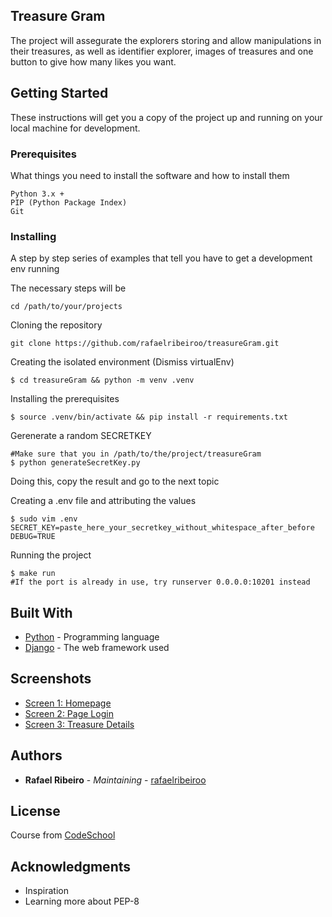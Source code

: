 
## Treasure Gram

The project will assegurate the explorers storing and allow manipulations in their treasures, as well as identifier explorer, images of treasures and one button to give how many likes you want.

## Getting Started

These instructions will get you a copy of the project up and running on your local machine for development. 

### Prerequisites

What things you need to install the software and how to install them

```
Python 3.x +
PIP (Python Package Index)
Git
```

### Installing

A step by step series of examples that tell you have to get a development env running

The necessary steps will be

```
cd /path/to/your/projects
```

Cloning the repository

```
git clone https://github.com/rafaelribeiroo/treasureGram.git
```

Creating the isolated environment (Dismiss virtualEnv)

```
$ cd treasureGram && python -m venv .venv
```

Installing the prerequisites

```
$ source .venv/bin/activate && pip install -r requirements.txt
``` 

Gerenerate a random SECRETKEY

```
#Make sure that you in /path/to/the/project/treasureGram
$ python generateSecretKey.py
``` 
Doing this, copy the result and go to the next topic

Creating a .env file and attributing the values

```
$ sudo vim .env
SECRET_KEY=paste_here_your_secretkey_without_whitespace_after_before
DEBUG=TRUE
```

Running the project

```
$ make run
#If the port is already in use, try runserver 0.0.0.0:10201 instead
``` 

## Built With

* [Python](https://www.python.org/) - Programming language
* [Django](https://www.djangoproject.com/) - The web framework used

## Screenshots

* [Screen 1: Homepage](https://imgur.com/GwbNxJd)
* [Screen 2: Page Login](https://imgur.com/hVw5VOw)
* [Screen 3: Treasure Details](https://imgur.com/HO73kr1)

## Authors

* **Rafael Ribeiro** - *Maintaining* - [rafaelribeiroo](https://github.com/rafaelribeiroo)

## License

Course from [CodeSchool](https://www.codeschool.com/courses/digging-into-django)

## Acknowledgments

* Inspiration
* Learning more about PEP-8
